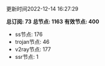 更新时间2022-12-14 16:27:29

**总订阅: 73**
**总节点: 1163**
**有效节点: 400**
- ss节点: 176
- trojan节点: 46
- v2ray节点: 177
- ssr节点: 1
